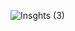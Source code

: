 ![Insghts (3)](https://user-images.githubusercontent.com/25395379/177890555-ad9eb955-b854-4629-aeae-5037c5317b08.png)
